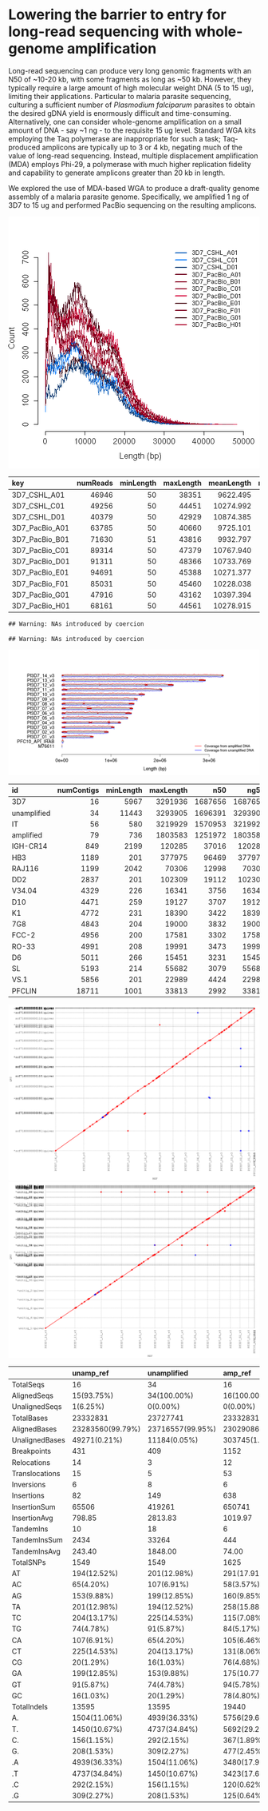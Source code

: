 Lowering the barrier to entry for long-read sequencing with whole-genome amplification
==

Long-read sequencing can produce very long genomic fragments with an N50 of ~10-20 kb, with some fragments as long as ~50 kb.  However, they typically require a large amount of high molecular weight DNA (5 to 15 ug), limiting their applications.  Particular to malaria parasite sequencing, culturing a sufficient number of *Plasmodium falciparum* parasites to obtain the desired gDNA yield is enormously difficult and time-consuming.  Alternatively, one can consider whole-genome amplification on a small amount of DNA - say ~1 ng - to the requisite 15 ug level.  Standard WGA kits employing the Taq polymerase are inappropriate for such a task; Taq-produced amplicons are typically up to 3 or 4 kb, negating much of the value of long-read sequencing.  Instead, multiple displacement amplification (MDA) employs Phi-29, a polymerase with much higher replication fidelity and capability to generate amplicons greater than 20 kb in length.

We explored the use of MDA-based WGA to produce a draft-quality genome assembly of a malaria parasite genome.  Specifically, we amplified 1 ng of 3D7 to 15 ug and performed PacBio sequencing on the resulting amplicons.



![plot of chunk lengthDist](figure/lengthDist-1.png) 


|key            | numReads| minLength| maxLength| meanLength| n50Value|
|:--------------|--------:|---------:|---------:|----------:|--------:|
|3D7_CSHL_A01   |    46946|        50|     38351|   9622.495|    13685|
|3D7_CSHL_C01   |    49256|        50|     44451|  10274.992|    14412|
|3D7_CSHL_D01   |    40379|        50|     42929|  10874.385|    14128|
|3D7_PacBio_A01 |    63785|        50|     40660|   9725.101|    14767|
|3D7_PacBio_B01 |    71630|        51|     43816|   9932.797|    14851|
|3D7_PacBio_C01 |    89314|        50|     47379|  10767.940|    15354|
|3D7_PacBio_D01 |    91311|        50|     48366|  10733.769|    15334|
|3D7_PacBio_E01 |    94691|        50|     45388|  10271.377|    14274|
|3D7_PacBio_F01 |    85031|        50|     45460|  10228.038|    14368|
|3D7_PacBio_G01 |    47916|        50|     43162|  10397.394|    14460|
|3D7_PacBio_H01 |    68161|        50|     44561|  10278.915|    14452|






```
## Warning: NAs introduced by coercion
```

```
## Warning: NAs introduced by coercion
```

![plot of chunk showCoverageOverIdeogram](figure/showCoverageOverIdeogram-1.png) 


|id          | numContigs| minLength| maxLength|     n50|    ng50| totalSequence|
|:-----------|----------:|---------:|---------:|-------:|-------:|-------------:|
|3D7         |         16|      5967|   3291936| 1687656| 1687656|      23332831|
|unamplified |         34|     11443|   3293905| 1696391| 3293905|      23727741|
|IT          |         56|       580|   3219929| 1570953| 3219929|      22953932|
|amplified   |         79|       736|   1803583| 1251972| 1803583|      23422987|
|IGH-CR14    |        849|      2199|    120285|   37016|  120285|      21741172|
|HB3         |       1189|       201|    377975|   96469|  377975|      24258511|
|RAJ116      |       1199|      2042|     70306|   12998|   70306|      14106529|
|DD2         |       2837|       201|    102309|   19112|  102309|      20875591|
|V34.04      |       4329|       226|     16341|    3756|   16341|      13240777|
|D10         |       4471|       259|     19127|    3707|   19127|      13375079|
|K1          |       4772|       231|     18390|    3422|   18390|      13290906|
|7G8         |       4843|       204|     19000|    3832|   19000|      14278891|
|FCC-2       |       4956|       200|     17581|    3302|   17581|      12963854|
|RO-33       |       4991|       208|     19991|    3473|   19991|      13714138|
|D6          |       5011|       266|     15451|    3231|   15451|      13216528|
|SL          |       5193|       214|     55682|    3079|   55682|      13192745|
|VS.1        |       5856|       201|     22989|    4424|   22989|      18887633|
|PFCLIN      |      18711|      1001|     33813|    2992|   33813|      44265486|

![dotplot_unamp]( figure/3D7.unamplified.filter.png )
![dotplot_amp]( figure/3D7.amplified.filter.png )




|               |unamp_ref        |unamplified      |amp_ref          |amplified        |
|:--------------|:----------------|:----------------|:----------------|:----------------|
|TotalSeqs      |16               |34               |16               |79               |
|AlignedSeqs    |15(93.75%)       |34(100.00%)      |16(100.00%)      |79(100.00%)      |
|UnalignedSeqs  |1(6.25%)         |0(0.00%)         |0(0.00%)         |0(0.00%)         |
|TotalBases     |23332831         |23727741         |23332831         |23422987         |
|AlignedBases   |23283560(99.79%) |23716557(99.95%) |23029086(98.70%) |23408934(99.94%) |
|UnalignedBases |49271(0.21%)     |11184(0.05%)     |303745(1.30%)    |14053(0.06%)     |
|Breakpoints    |431              |409              |1152             |1042             |
|Relocations    |14               |3                |12               |6                |
|Translocations |15               |5                |53               |11               |
|Inversions     |6                |8                |6                |8                |
|Insertions     |82               |149              |638              |180              |
|InsertionSum   |65506            |419261           |650741           |592125           |
|InsertionAvg   |798.85           |2813.83          |1019.97          |3289.58          |
|TandemIns      |10               |18               |6                |11               |
|TandemInsSum   |2434             |33264            |444              |16193            |
|TandemInsAvg   |243.40           |1848.00          |74.00            |1472.09          |
|TotalSNPs      |1549             |1549             |1625             |1625             |
|AT             |194(12.52%)      |201(12.98%)      |291(17.91%)      |258(15.88%)      |
|AC             |65(4.20%)        |107(6.91%)       |58(3.57%)        |105(6.46%)       |
|AG             |153(9.88%)       |199(12.85%)      |160(9.85%)       |175(10.77%)      |
|TA             |201(12.98%)      |194(12.52%)      |258(15.88%)      |291(17.91%)      |
|TC             |204(13.17%)      |225(14.53%)      |115(7.08%)       |131(8.06%)       |
|TG             |74(4.78%)        |91(5.87%)        |84(5.17%)        |94(5.78%)        |
|CA             |107(6.91%)       |65(4.20%)        |105(6.46%)       |58(3.57%)        |
|CT             |225(14.53%)      |204(13.17%)      |131(8.06%)       |115(7.08%)       |
|CG             |20(1.29%)        |16(1.03%)        |76(4.68%)        |78(4.80%)        |
|GA             |199(12.85%)      |153(9.88%)       |175(10.77%)      |160(9.85%)       |
|GT             |91(5.87%)        |74(4.78%)        |94(5.78%)        |84(5.17%)        |
|GC             |16(1.03%)        |20(1.29%)        |78(4.80%)        |76(4.68%)        |
|TotalIndels    |13595            |13595            |19440            |19440            |
|A.             |1504(11.06%)     |4939(36.33%)     |5756(29.61%)     |3480(17.90%)     |
|T.             |1450(10.67%)     |4737(34.84%)     |5692(29.28%)     |3423(17.61%)     |
|C.             |156(1.15%)       |292(2.15%)       |367(1.89%)       |120(0.62%)       |
|G.             |208(1.53%)       |309(2.27%)       |477(2.45%)       |125(0.64%)       |
|.A             |4939(36.33%)     |1504(11.06%)     |3480(17.90%)     |5756(29.61%)     |
|.T             |4737(34.84%)     |1450(10.67%)     |3423(17.61%)     |5692(29.28%)     |
|.C             |292(2.15%)       |156(1.15%)       |120(0.62%)       |367(1.89%)       |
|.G             |309(2.27%)       |208(1.53%)       |125(0.64%)       |477(2.45%)       |


